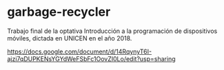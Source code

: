 # garbage-recycler
Trabajo final de la optativa Introducción a la programación de dispositivos móviles, dictada en UNICEN en el año 2018.

https://docs.google.com/document/d/14RqynyT6I-ajzi7qDUPKENsYGYdWeFSbFc1OovZI0Lo/edit?usp=sharing
